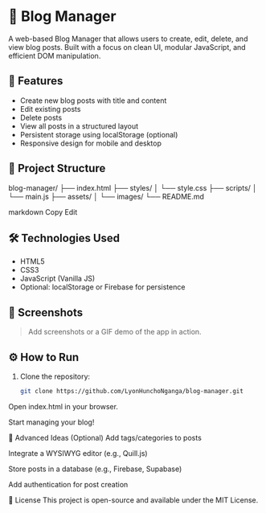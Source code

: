 # 📝 Blog Manager

A web-based Blog Manager that allows users to create, edit, delete, and view blog posts. Built with a focus on clean UI, modular JavaScript, and efficient DOM manipulation.

## 🚀 Features

- Create new blog posts with title and content
- Edit existing posts
- Delete posts
- View all posts in a structured layout
- Persistent storage using localStorage (optional)
- Responsive design for mobile and desktop

## 📂 Project Structure

blog-manager/
├── index.html
├── styles/
│ └── style.css
├── scripts/
│ └── main.js
├── assets/
│ └── images/
└── README.md

markdown
Copy
Edit

## 🛠️ Technologies Used

- HTML5
- CSS3
- JavaScript (Vanilla JS)
- Optional: localStorage or Firebase for persistence

## 📸 Screenshots

> Add screenshots or a GIF demo of the app in action.

## ⚙️ How to Run

1. Clone the repository:
   ```bash
   git clone https://github.com/LyonHunchoNganga/blog-manager.git
Open index.html in your browser.

Start managing your blog!

🧪 Advanced Ideas (Optional)
Add tags/categories to posts

Integrate a WYSIWYG editor (e.g., Quill.js)

Store posts in a database (e.g., Firebase, Supabase)

Add authentication for post creation

📄 License
This project is open-source and available under the MIT License.

